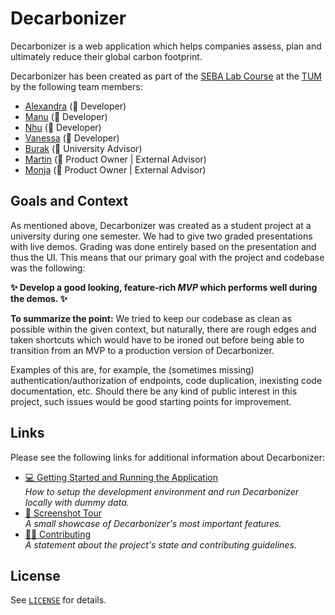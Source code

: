 # Decarbonizer

Decarbonizer is a web application which helps companies assess, plan and ultimately reduce their
global carbon footprint.

Decarbonizer has been created as part of the [SEBA Lab Course](https://web.archive.org/web/20220223132439/https://wwwmatthes.in.tum.de/pages/18witnulbiwl6/SEBA-Lab-Course)
at the [TUM](https://www.tum.de/) by the following team members:

- [Alexandra](https://github.com/sashatalalasha) (🔧 Developer)
- [Manu](https://github.com/manuelroemer) (🔧 Developer)
- [Nhu](https://github.com/MinhNhuD) (🔧 Developer)
- [Vanessa](https://github.com/vanessakrohn) (🔧 Developer)
- [Burak](https://github.com/boz1) (💬 University Advisor)
- [Martin](#) (👑 Product Owner | External Advisor)
- [Monja](https://www.linkedin.com/in/monja-puggel-23774167) (👑 Product Owner | External Advisor)

## Goals and Context

As mentioned above, Decarbonizer was created as a student project at a university during one semester.
We had to give two graded presentations with live demos. Grading was done entirely based on the
presentation and thus the UI.
This means that our primary goal with the project and codebase was the following:

**✨ Develop a good looking, feature-rich _MVP_ which performs well during the demos. ✨**

**To summarize the point:** We tried to keep our codebase as clean as possible within the given
context, but naturally, there are rough edges and taken shortcuts which would have to be ironed out
before being able to transition from an MVP to a production version of Decarbonizer.

Examples of this are, for example, the (sometimes missing) authentication/authorization of endpoints,
code duplication, inexisting code documentation, etc.
Should there be any kind of public interest in this project, such issues would be good starting
points for improvement.

## Links

Please see the following links for additional information about Decarbonizer:

- [💻 Getting Started and Running the Application](./docs/getting-started.md)<br/>
  _How to setup the development environment and run Decarbonizer locally with dummy data._
- [📸 Screenshot Tour](./docs/tour.md)<br/>
  _A small showcase of Decarbonizer's most important features._
- [👋🏻 Contributing](./docs/contributing.md)<br/>
  _A statement about the project's state and contributing guidelines._

## License

See [`LICENSE`](./LICENSE) for details.
